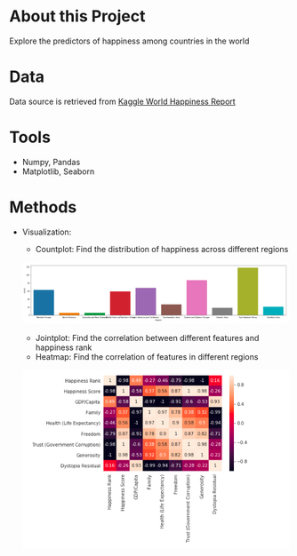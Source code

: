# About this Project
Explore the predictors of happiness among countries in the world

# Data
Data source is retrieved from [Kaggle World Happiness Report](https://www.kaggle.com/unsdsn/world-happiness)

# Tools
* Numpy, Pandas
* Matplotlib, Seaborn

# Methods
* Visualization:
  * Countplot: Find the distribution of happiness across different regions
  
  ![image](https://github.com/khuyentran1401/analyze-happiness-report/blob/master/Screenshot%202020-04-06%2011.00.51.png?raw=true)
  * Jointplot: Find the correlation between different features and happiness rank
  * Heatmap: Find the correlation of features in different regions
  
  ![image](https://github.com/khuyentran1401/analyze-happiness-report/blob/master/Screenshot%202020-04-06%2011.03.29.png?raw=true)
 

